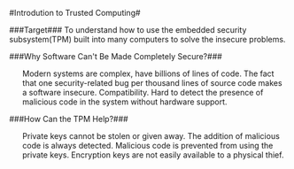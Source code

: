 #Introdution to Trusted Computing#

###Target###
To understand how to use the embedded security subsystem(TPM) built into many computers to solve the insecure problems.
<br />

###Why Software Can't Be Made Completely Secure?###
<ol>
Modern systems are complex, have billions of lines of code. The fact that one security-related bug per thousand lines of source code makes a software insecure.
Compatibility.
Hard to detect the presence of malicious code in the system without hardware support.
</ol>

###How Can the TPM Help?###
<ul>
Private keys cannot be stolen or given away.
The addition of malicious code is always detected.
Malicious code is prevented from using the private keys.
Encryption keys are not easily available to a physical thief.
</ul>
